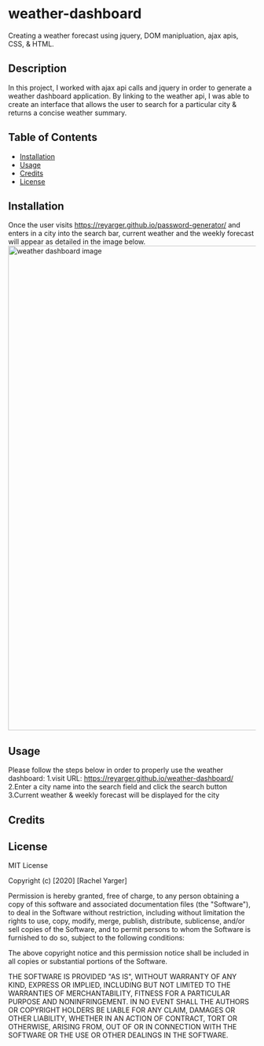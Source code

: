 # weather-dashboard
Creating a weather forecast using jquery, DOM manipluation, ajax apis, CSS, & HTML.

## Description 

In this project, I worked with ajax api calls and jquery in order to generate a weather dashboard application. By linking to the weather api, I was able to create an interface that allows the user to search for a particular city & returns a concise weather summary.


## Table of Contents 

* [Installation](#installation)
* [Usage](#usage)
* [Credits](#credits)
* [License](#license)


## Installation

Once the user visits https://reyarger.github.io/password-generator/ and enters in a city into the search bar, current weather and the weekly forecast will appear as detailed in the image below.
<img width="985" alt="weather dashboard image" src="https://user-images.githubusercontent.com/69877380/96074994-0d7b9780-0e78-11eb-9fdb-8e371fbdd1b8.png">



## Usage 

Please follow the steps below in order to properly use the weather dashboard: 
1.visit URL: https://reyarger.github.io/weather-dashboard/
2.Enter a city name into the search field and click the search button
3.Current weather & weekly forecast will be displayed for the city


## Credits


## License

MIT License

Copyright (c) [2020] [Rachel Yarger]

Permission is hereby granted, free of charge, to any person obtaining a copy
of this software and associated documentation files (the "Software"), to deal
in the Software without restriction, including without limitation the rights
to use, copy, modify, merge, publish, distribute, sublicense, and/or sell
copies of the Software, and to permit persons to whom the Software is
furnished to do so, subject to the following conditions:

The above copyright notice and this permission notice shall be included in all
copies or substantial portions of the Software.

THE SOFTWARE IS PROVIDED "AS IS", WITHOUT WARRANTY OF ANY KIND, EXPRESS OR
IMPLIED, INCLUDING BUT NOT LIMITED TO THE WARRANTIES OF MERCHANTABILITY,
FITNESS FOR A PARTICULAR PURPOSE AND NONINFRINGEMENT. IN NO EVENT SHALL THE
AUTHORS OR COPYRIGHT HOLDERS BE LIABLE FOR ANY CLAIM, DAMAGES OR OTHER
LIABILITY, WHETHER IN AN ACTION OF CONTRACT, TORT OR OTHERWISE, ARISING FROM,
OUT OF OR IN CONNECTION WITH THE SOFTWARE OR THE USE OR OTHER DEALINGS IN THE
SOFTWARE.
